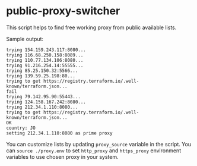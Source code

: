 # public-proxy-switcher
This script helps to find free working proxy from public available lists.

Sample output:
```
trying 154.159.243.117:8080...
trying 116.68.250.158:8089...
trying 110.77.134.106:8080...
trying 91.216.254.14:55555...
trying 85.25.150.32:5566...
trying 139.59.25.198:80...
trying to get https://registry.terraform.io/.well-known/terraform.json...
fail
trying 79.142.95.90:55443...
trying 124.158.167.242:8080...
trying 212.34.1.110:8080...
trying to get https://registry.terraform.io/.well-known/terraform.json...
OK
country: JO
setting 212.34.1.110:8080 as prime proxy

```

You can customize lists by updating ```proxy_source``` variable in the script.
You can ```source ./proxy.env``` to set ```http_proxy``` and ```https_proxy``` environment variables to use chosen proxy in your system. 